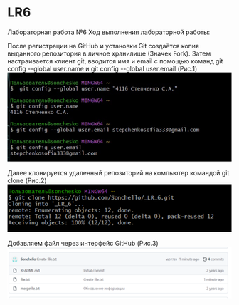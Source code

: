 # LR6
Лабораторная работа №6 Ход выполнения лабораторной работы:

После регистрации на GitHub и установки Git создаётся копия выданного репозитория в личное хранилище (Значек Fork).
Затем настраивается клиент git, вводится имя и email с помощью команд git config --global user.name и git config --global user.email (Рис.1)
![рис.1](https://github.com/Sonchello/_LR_6/blob/otchet/otchet/1.jpg)

 Далее клонируется удаленный репозиторий на компьютер командой git clone <url>(Рис.2)
  ![рис.2](https://github.com/Sonchello/_LR_6/blob/otchet/otchet/2.png)
  
  Добавляем файл через интерфейс GitHub (Рис.3)
  ![рис.3](https://github.com/Sonchello/_LR_6/blob/otchet/otchet/3.png)
  



